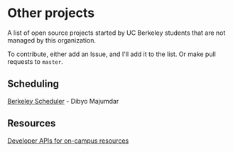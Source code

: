 # Other projects

A list of open source projects started by UC Berkeley students that are not managed by this organization.

To contribute, either add an Issue, and I'll add it to the list. Or make pull requests to ```master```.

## Scheduling
[Berkeley Scheduler](mDibyo.github.com/berkeley-scheduler) - Dibyo Majumdar 


## Resources

[Developer APIs for on-campus resources](https://api-central.berkeley.edu/)
